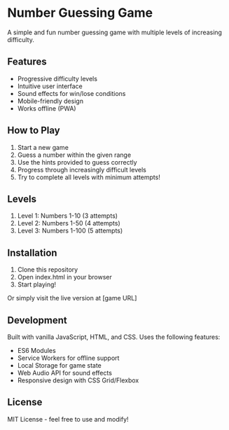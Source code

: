 # Number Guessing Game

A simple and fun number guessing game with multiple levels of increasing difficulty.

## Features

- Progressive difficulty levels
- Intuitive user interface
- Sound effects for win/lose conditions
- Mobile-friendly design
- Works offline (PWA)

## How to Play

1. Start a new game
2. Guess a number within the given range
3. Use the hints provided to guess correctly
4. Progress through increasingly difficult levels
5. Try to complete all levels with minimum attempts!

## Levels

1. Level 1: Numbers 1-10 (3 attempts)
2. Level 2: Numbers 1-50 (4 attempts)
3. Level 3: Numbers 1-100 (5 attempts)

## Installation

1. Clone this repository
2. Open index.html in your browser
3. Start playing!

Or simply visit the live version at [game URL]

## Development

Built with vanilla JavaScript, HTML, and CSS. Uses the following features:

- ES6 Modules
- Service Workers for offline support
- Local Storage for game state
- Web Audio API for sound effects
- Responsive design with CSS Grid/Flexbox

## License

MIT License - feel free to use and modify!
